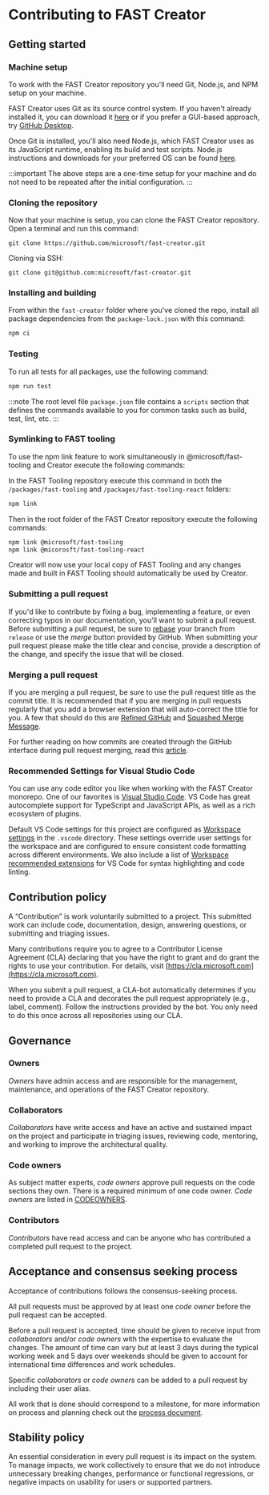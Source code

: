 # Contributing to FAST Creator

## Getting started

### Machine setup

To work with the FAST Creator repository you'll need Git, Node.js, and NPM setup on your machine.

FAST Creator uses Git as its source control system. If you haven't already installed it, you can download it [here](https://git-scm.com/downloads) or if you prefer a GUI-based approach, try [GitHub Desktop](https://desktop.github.com/).

Once Git is installed, you'll also need Node.js, which FAST Creator uses as its JavaScript runtime, enabling its build and test scripts. Node.js instructions and downloads for your preferred OS can be found [here](https://nodejs.org/en/).

:::important
The above steps are a one-time setup for your machine and do not need to be repeated after the initial configuration.
:::

### Cloning the repository

Now that your machine is setup, you can clone the FAST Creator repository. Open a terminal and run this command:

```shell
git clone https://github.com/microsoft/fast-creator.git
```
Cloning via SSH:

```shell
git clone git@github.com:microsoft/fast-creator.git
```

### Installing and building

From within the `fast-creator` folder where you've cloned the repo, install all package dependencies from the `package-lock.json` with this command:

```bash
npm ci
```

### Testing

To run all tests for all packages, use the following command:

```bash
npm run test
```

:::note
The root level file `package.json` file contains a `scripts` section that defines the commands available to you for common tasks such as build, test, lint, etc.
:::

### Symlinking to FAST tooling

To use the npm link feature to work simultaneously in @microsoft/fast-tooling and Creator execute the following commands:

In the FAST Tooling repository execute this command in both the `/packages/fast-tooling` and `/packages/fast-tooling-react` folders:
```bash
npm link
```

Then in the root folder of the FAST Creator repository execute the following commands:
```bash
npm link @microsoft/fast-tooling
npm link @micorosft/fast-tooling-react
```

Creator will now use your local copy of FAST Tooling and any changes made and built in FAST Tooling should automatically be used by Creator.

### Submitting a pull request

If you'd like to contribute by fixing a bug, implementing a feature, or even correcting typos in our documentation, you'll want to submit a pull request. Before submitting a pull request, be sure to [rebase](https://www.atlassian.com/git/tutorials/merging-vs-rebasing) your branch from `release` or use the *merge* button provided by GitHub.
When submitting your pull request please make the title clear and concise, provide a description of the change, and specify the issue that will be closed.

### Merging a pull request

If you are merging a pull request, be sure to use the pull request title as the commit title. It is recommended that if you are merging in pull requests regularly that you add a browser extension that will auto-correct the title for you. A few that should do this are [Refined GitHub](https://github.com/sindresorhus/refined-github) and [Squashed Merge Message](https://github.com/zachwhaley/squashed-merge-message).

For further reading on how commits are created through the GitHub interface during pull request merging, read this [article](https://docs.github.com/en/github/collaborating-with-pull-requests/incorporating-changes-from-a-pull-request/merging-a-pull-request#merging-a-pull-request).

### Recommended Settings for Visual Studio Code

You can use any code editor you like when working with the FAST Creator monorepo. One of our favorites is [Visual Studio Code](https://code.visualstudio.com/). VS Code has great autocomplete support for TypeScript and JavaScript APIs, as well as a rich ecosystem of plugins.

Default VS Code settings for this project are configured as [Workspace settings](https://code.visualstudio.com/docs/getstarted/settings) in the `.vscode` directory. These settings override user settings for the workspace and are configured to ensure consistent code formatting across different environments. We also include a list of [Workspace recommended extensions](https://code.visualstudio.com/docs/editor/extension-marketplace#_workspace-recommended-extensions) for VS Code for syntax highlighting and code linting.

## Contribution policy

A “Contribution” is work voluntarily submitted to a project. This submitted work can include code, documentation, design, answering questions, or submitting and triaging issues.

Many contributions require you to agree to a Contributor License Agreement (CLA) declaring that you have the right to grant and do grant the rights to use your contribution. For details, visit [https://cla.microsoft.com](https://cla.microsoft.com).

When you submit a pull request, a CLA-bot automatically determines if you need to provide a CLA and decorates the pull request appropriately (e.g., label, comment). Follow the instructions provided by the bot. You only need to do this once across all repositories using our CLA.

## Governance

### Owners

*Owners* have admin access and are responsible for the management, maintenance, and operations of the FAST Creator repository.

### Collaborators

*Collaborators* have write access and have an active and sustained impact on the project and participate in triaging issues, reviewing code, mentoring, and working to improve the architectural quality.

### Code owners

As subject matter experts, *code owners* approve pull requests on the code sections they own. There is a required minimum of one code owner. *Code owners* are listed in [CODEOWNERS](https://github.com/microsoft/fast-creator/blob/main/.github/CODEOWNERS).

### Contributors

*Contributors* have read access and can be anyone who has contributed a completed pull request to the project.

## Acceptance and consensus seeking process

Acceptance of contributions follows the consensus-seeking process.

All pull requests must be approved by at least one *code owner* before the pull request can be accepted.

Before a pull request is accepted, time should be given to receive input from *collaborators* and/or *code owners* with the expertise to evaluate the changes. The amount of time can vary but at least 3 days during the typical working week and 5 days over weekends should be given to account for international time differences and work schedules.

Specific *collaborators* or *code owners*  can be added to a pull request by including their user alias.

All work that is done should correspond to a milestone, for more information on process and planning check out the [process document](./PROCESS.md).

## Stability policy

An essential consideration in every pull request is its impact on the system. To manage impacts, we work collectively to ensure that we do not introduce unnecessary breaking changes, performance or functional regressions, or negative impacts on usability for users or supported partners.
